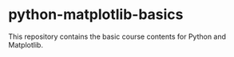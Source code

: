 # python-matplotlib-basics
This repository contains the basic course contents for Python and Matplotlib.
